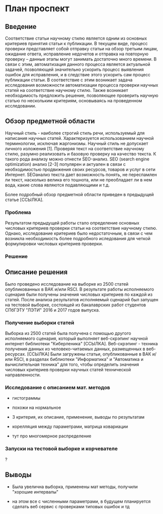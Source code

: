# План проспект

## Введение

Соответствие статьи научному стилю является одним из основных критериев принятия статьи к публикации. 
В текущем виде, процесс проверки представляет собой отправку статьи на обзор третьим лицам, 
ожидание ответа, исправление недочетов и отправка на повторную проверку – данные этапы могут 
занимать достаточно много времени. В связи с этим, автоматизация данного процесса является актуальной 
задачей, позволяющей значительно ускорить процесс выявления ошибок для исправления, и в следствие 
этого ускорить сам процесс публикации статьи. В соответствие с этим возникает задача исследования 
возможности автоматизации процесса проверки научных статей на соответствие научному стилю. Также 
возникает необходимость предложить решение, позволяющее проверить научную статью по нескольким 
критериям, основываясь на проведенном исследовании.

## Обзор предметной области

Научный стиль - наиболее строгий стиль речи, используемый для написания
научных статей. Характеризуется использованием научной терминологии, исключая
жаргонизмы. Научный стиль не допускает личного изложения [1]. Проверяя текст на
соответствие научному стилю, разумно реализовать и базовую проверку на качество
текста. К такого рода анализу можно отнести SEO-анализ.
SEO (search engine optimization) анализ [2-3] популярен и актуален в связи с
необходимостью продвижения своих ресурсов, товаров и услуг в сети Интернет. SEOанализ
текста дает возможность понять, не переспамлен ли текст, насколько велика его
тошнота, или не преобладает ли в нем вода, какие слова являются подавляющими и т.д. 

Более подробный обзор предметной области приведен в предыдущей статье [ССЫЛКА].

### Проблема

Результатом предыдущей работы стало определение основных числовых критериев проверки статьи на соответствие 
научному стилю. Однако, исследование критериев было недостаточным, в связи с чем возникла необходимость более 
подробного иследования для четкой формулировки числовых критериев проверки.

### Решение

## Описание решения

Было проведено исследование на выборке из 2500 статей опубликованных в ВАК и/или RSCI. В результате работы 
исполняемого сценария были получены значения числовых критериев по каждой из статей. После анализа результатов 
исполняемый сценарий был запущен на тестовой выборке, состоящей из бакалаврских работ студентов СПбГЭТУ "ЛЭТИ" 
2016 и 2017 годов выпуска.

### Получение выборки статей

Выборка из 2500 статей была получена с помощью другого исполняемого сценария, который выполняет 
веб-скрэпинг научной интернет  библиотеки "Киберленика" [ССЫЛКА]. Веб-скрэпинг - техника получения данных из 
человеко-читаемых данных, размещенных в веб-ресурсах. [ССЫЛКА]
Были загружены статьи, опубликованные в ВАК и/или RSCI, в разделах библиотеки "Информатика" и 
"Автоматика и вычислительная техника" для того, чтобы определить значения числовых критериев
проверки научных статей технической направленности.

### Исследование с описанием мат. методов

* гистограммы

* похожи на нормальное

* 3 критерия, их описание, применение, выводы по результатам

* корелляция между параметрами, матрица ковариации

* тут про многомерное распределение

### Запуски на тестовой выборке и корчевателе

?

## Выводы

* Была увелична выборка, применены мат методы, получили "хорошие интервалы"

* на этом все с численными параметрами, в будущем планируется сделать веб сервис с проверками типовых ошибок и тд